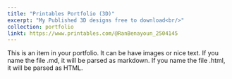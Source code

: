 ```yaml
---
title: "Printables Portfolio (3D)"
excerpt: "My Published 3D designs free to download<br/>"
collection: portfolio
linkt: https://www.printables.com/@RanBenayoun_2504145
---
```


This is an item in your portfolio. It can be have images or nice text. If you name the file .md, it will be parsed as markdown. If you name the file .html, it will be parsed as HTML. 
